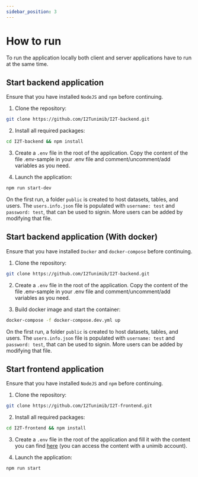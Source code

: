 ```yaml
---
sidebar_position: 3
---
```


# How to run

To run the application locally both client and server applications have to run at the same time.

## Start backend application
Ensure that you have installed `NodeJS` and `npm` before continuing.

1. Clone the repository:

```bash
git clone https://github.com/I2Tunimib/I2T-backend.git
```

2. Install all required packages:

```bash
cd I2T-backend && npm install
```

3. Create a `.env` file in the root of the application. Copy the content of the file .env-sample in your .env file and comment/uncomment/add variables as you need.

<!--
6. and fill it with the content you can find [here](https://drive.google.com/file/d/1-2R_VS13Cc9KFbaxFHD21MLpSOII_daH/view?usp=sharing) (you can access the content with a unimib account).

4. The ASIA services are not exposed publicly. To communicate with those services a tunnel communication needs to be established. Open a terminal
and create a tunnel to the ASIA reconciliation service. You can view [here](https://drive.google.com/file/d/1_UPUWeXVldL_s5TTyscgDA-UXKoBNEzk/view?usp=sharing) information about the remote machine (you can access the content with a unimib account):

```bash
ssh -p [PORT_SSH] -N -L 8089:127.0.0.1:8089 asia@[REMOTE_MACHINE_IP]
```

Do the same to create a communication with the extension service:

```bash
ssh -p [PORT_SSH] -N -L 8088:127.0.0.1:8088 asia@[REMOTE_MACHINE_IP]
```
-->
4. Launch the application:

```bash
npm run start-dev
```
On the first run, a folder `public` is created to host datasets, tables, and users. The `users.info.json` file is populated with `username: test` and `password: test`, that can be used to signin. More users can be added by modifying that file.

## Start backend application (With docker)
Ensure that you have installed `Docker` and `docker-compose` before continuing.

1. Clone the repository:

```bash
git clone https://github.com/I2Tunimib/I2T-backend.git
```
2. Create a `.env` file in the root of the application. Copy the content of the file .env-sample in your .env file and comment/uncomment/add variables as you need.

<!--
and fill it with the content you can find [here](https://drive.google.com/file/d/1-2R_VS13Cc9KFbaxFHD21MLpSOII_daH/view?usp=sharing) (you can access the content with a unimib account).

3. The ASIA services are not exposed publicly. To communicate with those services a tunnel communication needs to be established. Open a terminal
and create a tunnel to the ASIA reconciliation service. You can view [here](https://drive.google.com/file/d/1_UPUWeXVldL_s5TTyscgDA-UXKoBNEzk/view?usp=sharing) information about the remote machine (you can access the content with a unimib account):

```bash
ssh -p [PORT_SSH] -N -L 8089:127.0.0.1:8089 asia@[REMOTE_MACHINE_IP]
```

Do the same to create a communication with the extension service:

```bash
ssh -p [PORT_SSH] -N -L 8088:127.0.0.1:8088 asia@[REMOTE_MACHINE_IP]
```
-->

3. Build docker image and start the container:

```bash
docker-compose -f docker-compose.dev.yml up
```
On the first run, a folder `public` is created to host datasets, tables, and users. The `users.info.json` file is populated with `username: test` and `password: test`, that can be used to signin. More users can be added by modifying that file.

## Start frontend application
Ensure that you have installed `NodeJS` and `npm` before continuing.

1. Clone the repository:

```bash
git clone https://github.com/I2Tunimib/I2T-frontend.git
```

2. Install all required packages:

```bash
cd I2T-frontend && npm install
```

3. Create a `.env` file in the root of the application and fill it with the content you can find [here](https://drive.google.com/file/d/1Bb1Xqmrw1Vo8I2j9-IfQpZZNa5QMU6_-/view?usp=sharing) (you can access the content with a unimib account).

4. Launch the application:

```bash
npm run start
```
